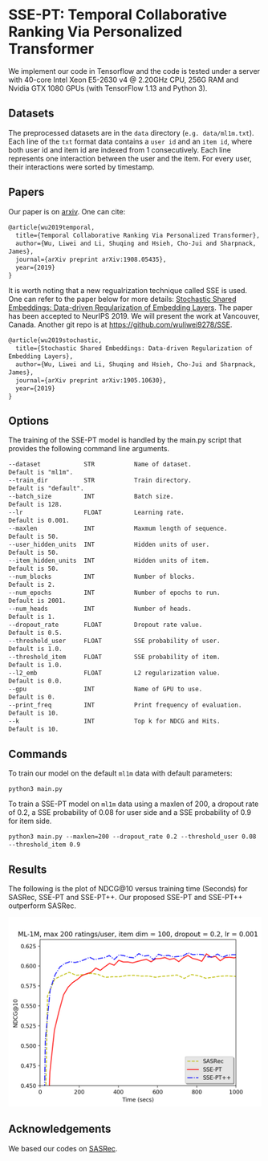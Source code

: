 # SSE-PT: Temporal Collaborative Ranking Via Personalized Transformer
We implement our code in Tensorflow and the code is tested under a server with 40-core Intel Xeon E5-2630 
v4 @ 2.20GHz CPU, 256G RAM and Nvidia GTX 1080 GPUs (with TensorFlow 1.13 and Python 3).

## Datasets
The preprocessed datasets are in the `data` directory (`e.g. data/ml1m.txt`). Each line of the `txt` format data contains
a `user id` and an `item id`, where both user id and item id are indexed from 1 consecutively. Each line represents one interaction between the user 
and the item. For every user, their interactions were sorted by timestamp.

## Papers
Our paper is on [arxiv](https://arxiv.org/abs/1908.05435).
One can cite:
```
@article{wu2019temporal,
  title={Temporal Collaborative Ranking Via Personalized Transformer},
  author={Wu, Liwei and Li, Shuqing and Hsieh, Cho-Jui and Sharpnack, James},
  journal={arXiv preprint arXiv:1908.05435},
  year={2019}
}
```

It is worth noting that a new regualrization technique called SSE is used. One can refer to the paper below for more details:
[Stochastic Shared Embeddings: Data-driven Regularization of Embedding Layers](https://arxiv.org/abs/1905.10630). The paper has been accepted to NeurIPS 2019. We will present the work at Vancouver, Canada. Another git repo is at https://github.com/wuliwei9278/SSE.
```
@article{wu2019stochastic,
  title={Stochastic Shared Embeddings: Data-driven Regularization of Embedding Layers},
  author={Wu, Liwei and Li, Shuqing and Hsieh, Cho-Jui and Sharpnack, James},
  journal={arXiv preprint arXiv:1905.10630},
  year={2019}
}
```

## Options
The training of the SSE-PT model is handled by the main.py script that provides the following command line arguments.
```
--dataset            STR           Name of dataset.               Default is "ml1m".
--train_dir          STR           Train directory.               Default is "default".
--batch_size         INT           Batch size.                    Default is 128.    
--lr                 FLOAT         Learning rate.                 Default is 0.001.
--maxlen             INT           Maxmum length of sequence.     Default is 50.
--user_hidden_units  INT           Hidden units of user.          Default is 50.
--item_hidden_units  INT           Hidden units of item.          Default is 50.
--num_blocks         INT           Number of blocks.              Default is 2.
--num_epochs         INT           Number of epochs to run.       Default is 2001.
--num_heads          INT           Number of heads.               Default is 1.
--dropout_rate       FLOAT         Dropout rate value.            Default is 0.5.
--threshold_user     FLOAT         SSE probability of user.       Default is 1.0.
--threshold_item     FLOAT         SSE probability of item.       Default is 1.0.
--l2_emb             FLOAT         L2 regularization value.       Default is 0.0.
--gpu                INT           Name of GPU to use.            Default is 0.
--print_freq         INT           Print frequency of evaluation. Default is 10.
--k                  INT           Top k for NDCG and Hits.       Default is 10.
```
## Commands
To train our model on the default `ml1m` data with default parameters:
```
python3 main.py
``` 
To train a SSE-PT model on `ml1m` data using a maxlen of 200, a dropout rate of 0.2, a SSE probability of 0.08 for user side 
and a SSE probability of 0.9 for item side.
```
python3 main.py --maxlen=200 --dropout_rate 0.2 --threshold_user 0.08 --threshold_item 0.9
```

## Results
The following is the plot of NDCG@10 versus training time (Seconds) for SASRec, SSE-PT and SSE-PT++. Our proposed SSE-PT and SSE-PT++ outperform SASRec.
<p align="center">
  <img width="600" src="ml1m_speed.png">
</p>

## Acknowledgements
We based our codes on [SASRec](https://github.com/kang205/SASRec).

